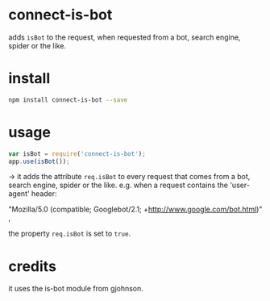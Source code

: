 
# connect-is-bot
adds `isBot` to the request, when requested from a bot, search engine, spider or the like.

# install
```bash
npm install connect-is-bot --save
```
# usage
```js
var isBot = require('connect-is-bot');
app.use(isBot());
```


-> it adds the attribute `req.isBot` to every request that comes from a bot, search engine, spider or the like.
e.g. when a request contains the 'user-agent' header: 

"Mozilla/5.0 (compatible; Googlebot/2.1; +http://www.google.com/bot.html)" , 

the property `req.isBot` is set to `true`. 


# credits
it uses the is-bot module from gjohnson.
